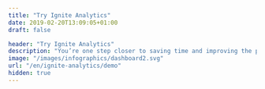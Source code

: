 ```yaml
---
title: "Try Ignite Analytics"
date: 2019-02-20T13:09:05+01:00
draft: false

header: "Try Ignite Analytics"
description: "You’re one step closer to saving time and improving the profitability of your business!"
image: "/images/infographics/dashboard2.svg"
url: "/en/ignite-analytics/demo"
hidden: true
---
```

<script charset="utf-8" type="text/javascript" src="//js.hsforms.net/forms/shell.js"></script>

<script>

  hbspt.forms.create({

                portalId: "4304957",

                formId: "4228e038-d9f5-40f8-954a-b44bdc8a1fec"

});

</script>